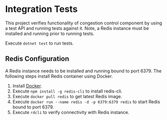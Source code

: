 # Integration Tests

This project verifies functionality of congestion control component by using a test API and running tests against it. Note, a Redis instance must be installed and running prior to running tests.

Execute `dotnet test` to run tests.

## Redis Configuration

A Redis instance needs to be installed and running bound to port 6379. The following steps install Redis container using Docker.

1. Install [Docker](https://docs.docker.com/get-docker/).
2. Execute `npm install -g redis-cli` to install redis-cli.
3. Execute `docker pull redis` to get latest Redis image.
4. Execute `docker run --name redis -d -p 6379:6379 redis` to start Redis bound to port 6379.
5. Execute `rdcli` to verify connectivity with Redis instance.

